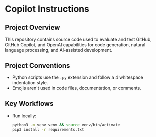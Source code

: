 # Copilot Instructions

## Project Overview
This repository contains source code used to evaluate and test GitHub, GitHub Copilot, and OpenAI capabilities for code generation, natural language processing, and AI-assisted development.

## Project Conventions
- Python scripts use the `.py` extension and follow a 4 whitespace indentation style.
- Emojis aren't used in code files, documentation, or comments.

## Key Workflows
* Run locally:
    ```bash
    python3 -m venv venv && source venv/bin/activate
    pip3 install -r requirements.txt
    ```